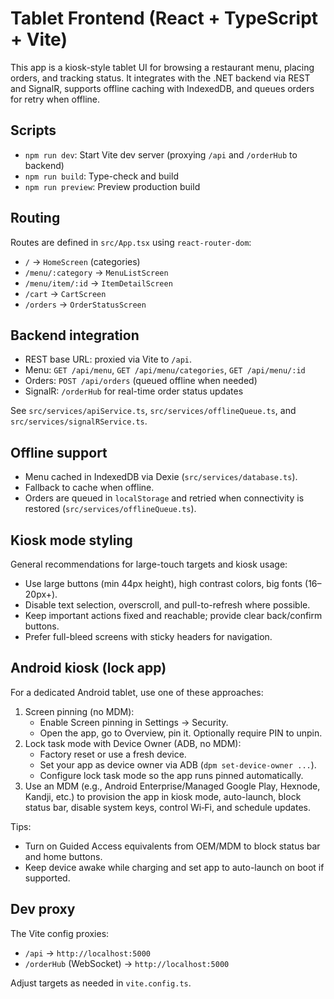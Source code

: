 # Tablet Frontend (React + TypeScript + Vite)

This app is a kiosk-style tablet UI for browsing a restaurant menu, placing orders, and tracking status. It integrates with the .NET backend via REST and SignalR, supports offline caching with IndexedDB, and queues orders for retry when offline.

## Scripts
- `npm run dev`: Start Vite dev server (proxying `/api` and `/orderHub` to backend)
- `npm run build`: Type-check and build
- `npm run preview`: Preview production build

## Routing
Routes are defined in `src/App.tsx` using `react-router-dom`:
- `/` → `HomeScreen` (categories)
- `/menu/:category` → `MenuListScreen`
- `/menu/item/:id` → `ItemDetailScreen`
- `/cart` → `CartScreen`
- `/orders` → `OrderStatusScreen`

## Backend integration
- REST base URL: proxied via Vite to `/api`.
- Menu: `GET /api/menu`, `GET /api/menu/categories`, `GET /api/menu/:id`
- Orders: `POST /api/orders` (queued offline when needed)
- SignalR: `/orderHub` for real-time order status updates

See `src/services/apiService.ts`, `src/services/offlineQueue.ts`, and `src/services/signalRService.ts`.

## Offline support
- Menu cached in IndexedDB via Dexie (`src/services/database.ts`).
- Fallback to cache when offline.
- Orders are queued in `localStorage` and retried when connectivity is restored (`src/services/offlineQueue.ts`).

## Kiosk mode styling
General recommendations for large-touch targets and kiosk usage:
- Use large buttons (min 44px height), high contrast colors, big fonts (16–20px+).
- Disable text selection, overscroll, and pull-to-refresh where possible.
- Keep important actions fixed and reachable; provide clear back/confirm buttons.
- Prefer full-bleed screens with sticky headers for navigation.

## Android kiosk (lock app)
For a dedicated Android tablet, use one of these approaches:
1) Screen pinning (no MDM):
   - Enable Screen pinning in Settings → Security.
   - Open the app, go to Overview, pin it. Optionally require PIN to unpin.
2) Lock task mode with Device Owner (ADB, no MDM):
   - Factory reset or use a fresh device.
   - Set your app as device owner via ADB (`dpm set-device-owner ...`).
   - Configure lock task mode so the app runs pinned automatically.
3) Use an MDM (e.g., Android Enterprise/Managed Google Play, Hexnode, Kandji, etc.) to provision the app in kiosk mode, auto-launch, block status bar, disable system keys, control Wi‑Fi, and schedule updates.

Tips:
- Turn on Guided Access equivalents from OEM/MDM to block status bar and home buttons.
- Keep device awake while charging and set app to auto-launch on boot if supported.

## Dev proxy
The Vite config proxies:
- `/api` → `http://localhost:5000`
- `/orderHub` (WebSocket) → `http://localhost:5000`

Adjust targets as needed in `vite.config.ts`.
